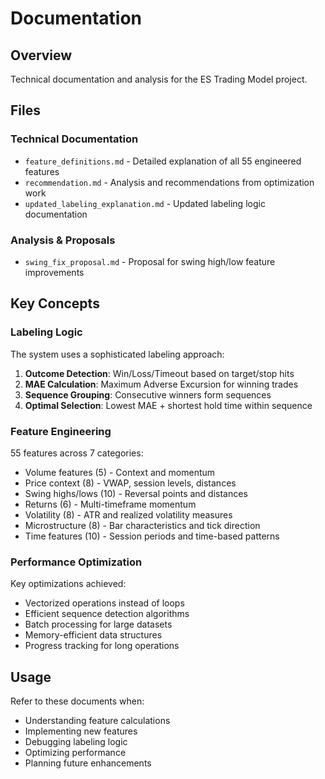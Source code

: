 # Documentation

## Overview
Technical documentation and analysis for the ES Trading Model project.

## Files

### Technical Documentation
- `feature_definitions.md` - Detailed explanation of all 55 engineered features
- `recommendation.md` - Analysis and recommendations from optimization work
- `updated_labeling_explanation.md` - Updated labeling logic documentation

### Analysis & Proposals  
- `swing_fix_proposal.md` - Proposal for swing high/low feature improvements

## Key Concepts

### Labeling Logic
The system uses a sophisticated labeling approach:
1. **Outcome Detection**: Win/Loss/Timeout based on target/stop hits
2. **MAE Calculation**: Maximum Adverse Excursion for winning trades
3. **Sequence Grouping**: Consecutive winners form sequences
4. **Optimal Selection**: Lowest MAE + shortest hold time within sequence

### Feature Engineering
55 features across 7 categories:
- Volume features (5) - Context and momentum
- Price context (8) - VWAP, session levels, distances
- Swing highs/lows (10) - Reversal points and distances
- Returns (6) - Multi-timeframe momentum
- Volatility (8) - ATR and realized volatility measures
- Microstructure (8) - Bar characteristics and tick direction
- Time features (10) - Session periods and time-based patterns

### Performance Optimization
Key optimizations achieved:
- Vectorized operations instead of loops
- Efficient sequence detection algorithms
- Batch processing for large datasets
- Memory-efficient data structures
- Progress tracking for long operations

## Usage

Refer to these documents when:
- Understanding feature calculations
- Implementing new features
- Debugging labeling logic
- Optimizing performance
- Planning future enhancements